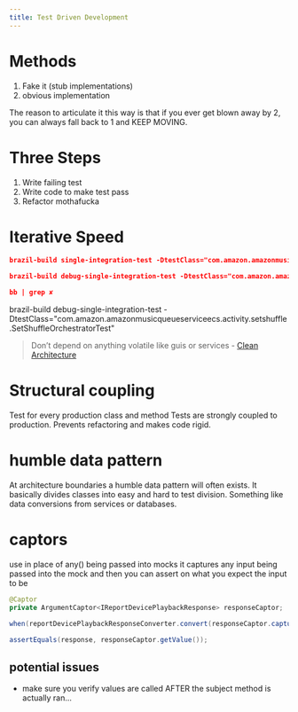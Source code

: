 ```yaml
---
title: Test Driven Development
---
```

# Methods

1. Fake it (stub implementations)
2. obvious implementation

The reason to articulate it this way is that if you ever get blown away by 2, you can always fall back to 1 and KEEP MOVING.

# Three Steps

1. Write failing test
2. Write code to make test pass
3. Refactor mothafucka

# Iterative Speed

```json
brazil-build single-integration-test -DtestClass="com.amazon.amazonmusicqueueserviceecs.activity.addtoqueue.AddToQueueBoundaryTest"

brazil-build debug-single-integration-test -DtestClass="com.amazon.amazonmusicqueueserviceecs.activity.addtoqueue.AddToQueueBoundaryTest"

bb | grep ✘
```

brazil-build debug-single-integration-test -DtestClass="com.amazon.amazonmusicqueueserviceecs.activity.setshuffle.SetShuffleOrchestratorTest"

> Don’t depend on anything volatile like guis or services - [Clean Architecture](https://www.notion.so/Clean-Architecture-f3a58bdb34d84a3d91c344a45ad7ccc4)

# Structural coupling
Test for every production class and method
Tests are strongly coupled to production. 
 Prevents refactoring and makes code rigid. 

# humble data pattern
At architecture boundaries a humble data pattern will often exists. It basically divides classes into easy and hard to test division. Something like data conversions from services or databases. 

# captors
use in place of any() being passed into mocks
it captures any input being passed into the mock
and then you can assert on what you expect the input to be

```java
@Captor 
private ArgumentCaptor<IReportDevicePlaybackResponse> responseCaptor;

when(reportDevicePlaybackResponseConverter.convert(responseCaptor.capture())).thenReturn(externalResponse);

assertEquals(response, responseCaptor.getValue());
```

## potential issues
- make sure you verify values are called AFTER the subject method is actually ran...

